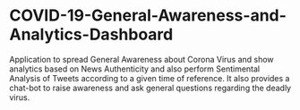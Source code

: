 # COVID-19-General-Awareness-and-Analytics-Dashboard

Application to spread General Awareness about Corona Virus and show analytics based on News Authenticity and also perform Sentimental Analysis of Tweets according to a given time of reference. It also provides a chat-bot to raise awareness and ask general questions regarding the deadly virus.
